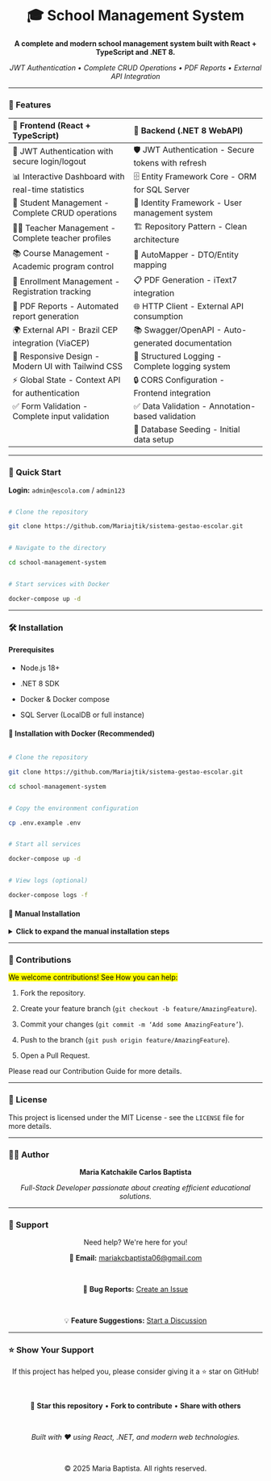 

<div align="center">


# 🎓 School Management System


**A complete and modern school management system built with React + TypeScript and .NET 8.**


*JWT Authentication • Complete CRUD Operations • PDF Reports • External API Integration*


</div>


---


### 🌟 Features


| 🎨 Frontend (React + TypeScript) | 🚀 Backend (.NET 8 WebAPI) |
|:---|:---|
| 🔐 JWT Authentication with secure login/logout | 🛡️ JWT Authentication - Secure tokens with refresh |
| 📊 Interactive Dashboard with real-time statistics | 🗄️ Entity Framework Core - ORM for SQL Server |
| 👥 Student Management - Complete CRUD operations | 👤 Identity Framework - User management system |
| 👨‍🏫 Teacher Management - Complete teacher profiles | 🏗️ Repository Pattern - Clean architecture |
| 📚 Course Management - Academic program control | 🔄 AutoMapper - DTO/Entity mapping |
| 📝 Enrollment Management - Registration tracking | 📋 PDF Generation - iText7 integration |
| 📄 PDF Reports - Automated report generation | 🌐 HTTP Client - External API consumption |
| 🌍 External API - Brazil CEP integration (ViaCEP) | 📚 Swagger/OpenAPI - Auto-generated documentation |
| 📱 Responsive Design - Modern UI with Tailwind CSS | 📝 Structured Logging - Complete logging system |
| ⚡ Global State - Context API for authentication | 🔒 CORS Configuration - Frontend integration |
| ✅ Form Validation - Complete input validation | ✅ Data Validation - Annotation-based validation |
| | 🌱 Database Seeding - Initial data setup |



---


### 🚀 Quick Start


**Login:** `admin@escola.com` / `admin123`


```bash

# Clone the repository

git clone https://github.com/Mariajtik/sistema-gestao-escolar.git


# Navigate to the directory

cd school-management-system


# Start services with Docker

docker-compose up -d

```


---


### 🛠️ Installation


#### Prerequisites

* Node.js 18+

* .NET 8 SDK

* Docker & Docker compose

* SQL Server (LocalDB or full instance)


#### 🐳 Installation with Docker (Recommended)

```bash

# Clone the repository

git clone https://github.com/Mariajtik/sistema-gestao-escolar.git

cd school-management-system


# Copy the environment configuration

cp .env.example .env


# Start all services

docker-compose up -d


# View logs (optional)

docker-compose logs -f

```


#### 🔧 Manual Installation

<details>

<summary><strong>Click to expand the manual installation steps</strong></summary>

<br>


**Backend Configuration**

```bash

cd backend/SchoolManagementAPI

dotnet restore

dotnet ef migrations add InitialCreate

dotnet ef database update

dotnet run

```

*Backend available at: `https://localhost:7001`*


**Frontend Configuration**

```bash

cd frontend

npm install

npm start

```

*Frontend available at: `http://localhost:3000`*

</details>


---


### 🤝 Contributions


<mark> We welcome contributions! See How you can help:


1. Fork the repository.

2. Create your feature branch (`git checkout -b feature/AmazingFeature`).

3. Commit your changes (`git commit -m ‘Add some AmazingFeature’`).

4. Push to the branch (`git push origin feature/AmazingFeature`).

5. Open a Pull Request.


Please read our Contribution Guide for more details.


---


### 📄 License

This project is licensed under the MIT License - see the `LICENSE` file for more details.


---


### 👩‍💻 Author

<div align="center">


**Maria Katchakile Carlos Baptista**


*Full-Stack Developer passionate about creating efficient educational solutions.*


</div>


---


### 💬 Support

<div align="center">


Need help? We're here for you!


📧 **Email:** mariakcbaptista06@gmail.com

<br>

🐛 **Bug Reports:** [Create an Issue](https://github.com/Mariajtik/sistema-gestao-escolar/issues)

<br>

💡 **Feature Suggestions:** [Start a Discussion](https://github.com/Mariajtik/sistema-gestao-escolar/discussions)


</div>


---


### ⭐ Show Your Support

<div align="center">


If this project has helped you, please consider giving it a ⭐ star on GitHub!


<br>


🌟 **Star this repository** • **Fork to contribute** • **Share with others**


<br>


*Built with ❤️ using React, .NET, and modern web technologies.*


<br>


© 2025 Maria Baptista. All rights reserved.


</div>


